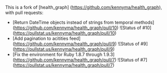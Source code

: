 This is a fork of [health_graph] (https://github.com/kennyma/health_graph), with pull requests:

* [Return DateTime objects instead of strings from temporal methods] (https://github.com/kennyma/health_graph/pull/10) ![Status of #10] (https://pullstat.us/kennyma/health_graph/pull/10)
* [Add pagination to acitities feed] (https://github.com/kennyma/health_graph/pull/9) ![Status of #9] (https://pullstat.us/kennyma/health_graph/pull/9)
* [Fix the environment for Ruby 1.8.7 through 1.9.3] (https://github.com/kennyma/health_graph/pull/7) ![Status of #7] (https://pullstat.us/kennyma/health_graph/pull/7)
